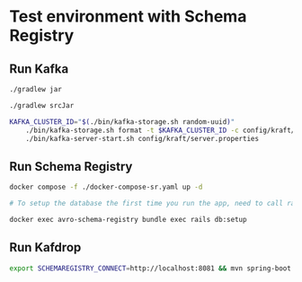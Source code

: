 # Test environment with Schema Registry

## Run Kafka

```bash
./gradlew jar

./gradlew srcJar

KAFKA_CLUSTER_ID="$(./bin/kafka-storage.sh random-uuid)"
    ./bin/kafka-storage.sh format -t $KAFKA_CLUSTER_ID -c config/kraft/server.properties
    ./bin/kafka-server-start.sh config/kraft/server.properties
```

## Run Schema Registry

```bash
docker compose -f ./docker-compose-sr.yaml up -d

# To setup the database the first time you run the app, need to call rails db:setup from within the container

docker exec avro-schema-registry bundle exec rails db:setup
```

## Run Kafdrop

```bash
export SCHEMAREGISTRY_CONNECT=http://localhost:8081 && mvn spring-boot:run
```
